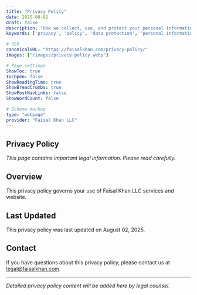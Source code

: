 ```yaml
---
title: "Privacy Policy"
date: 2025-08-02
draft: false
description: "How we collect, use, and protect your personal information"
keywords: ['privacy', 'policy', 'data protection', 'personal information']

# SEO
canonicalURL: "https://faisalkhan.com/privacy-policy/"
images: ["/images/privacy-policy.webp"]

# Page settings
ShowToc: true
TocOpen: false
ShowReadingTime: true
ShowBreadCrumbs: true
ShowPostNavLinks: false
ShowWordCount: false

# Schema markup
type: "webpage"
provider: "Faisal Khan LLC"
---
```


## Privacy Policy

*This page contains important legal information. Please read carefully.*

## Overview

This privacy policy governs your use of Faisal Khan LLC services and website.

## Last Updated

This privacy policy was last updated on August 02, 2025.

## Contact

If you have questions about this privacy policy, please contact us at [legal@faisalkhan.com](mailto:legal@faisalkhan.com).

---

*Detailed privacy policy content will be added here by legal counsel.*
